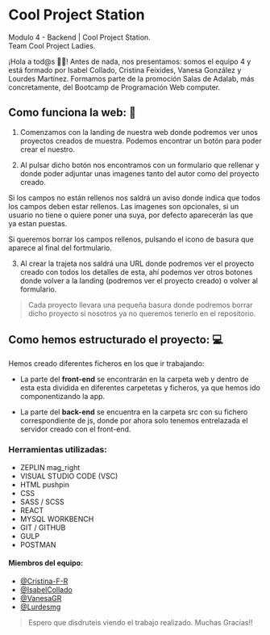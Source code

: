 # Cool Project Station

Modulo 4 - Backend | Cool Project Station.  
Team Cool Project Ladies.

¡Hola a tod@s 👋🏻! Antes de nada, nos presentamos: somos el equipo 4 y está formado por Isabel Collado, Cristina Feixides, Vanesa González y Lourdes Martínez.
Formamos parte de la promoción Salas de Adalab, más concretamente, del Bootcamp de Programación Web computer.

## Como funciona la web: 💬
1. Comenzamos con la landing de nuestra web donde podremos ver unos proyectos creados de muestra. Podemos encontrar un botón para poder crear el nuestro.

2. Al pulsar dicho botón nos encontramos con un formulario que rellenar y donde poder adjuntar unas imagenes tanto del autor como del proyecto creado.

Si los campos no están rellenos nos saldrá un aviso donde indica que todos los campos deben estar rellenos. Las imagenes son opcionales, si un usuario no tiene o quiere poner una suya, por defecto aparecerán las que ya estan puestas.

Si queremos borrar los campos rellenos, pulsando el icono de basura que aparece al final del fortmulario.

3. Al crear la trajeta nos saldrá una URL donde podremos ver el proyecto creado con todos los detalles de esta, ahí podemos ver otros botones donde volver a la landing (podremos ver el proyecto creado) o volver al formulario.


> Cada proyecto llevara una pequeña basura donde podremos borrar dicho proyecto si nosotros ya no queremos tenerlo en el repositorio.

## Como hemos estructurado el proyecto: 💻
Hemos creado diferentes ficheros en los que ir trabajando:
- La parte del **front-end** se encontrarán en la carpeta web y dentro de esta esta dividida en diferentes carpetetas y ficheros, ya que hemos ido componentizando la app.

- La parte del **back-end** se encuentra en la carpeta src con su fichero correspondiente de js, donde por ahora solo tenemos entrelazada el servidor creado con el front-end.

### Herramientas utilizadas:
- ZEPLIN mag_right
- VISUAL STUDIO CODE (VSC)
- HTML pushpin
- CSS 
- SASS / SCSS 
- REACT
- MYSQL WORKBENCH
- GIT / GITHUB 
- GULP 
- POSTMAN

#### Miembros del equipo:
- [@Cristina-F-R](https://github.com/Cristina-F-R)
- [@IsabelCollado](https://github.com/IsabelCollado)
- [@VanesaGR](https://github.com/VanesaGR)
- [@Lurdesmg](https://github.com/Lurdesmg)

> Espero que disdruteis viendo el trabajo realizado. Muchas Gracias!!